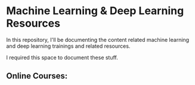 # Machine Learning & Deep Learning Resources

In this repository, I'll be documenting the content related machine learning and deep learning trainings and related resources.

I required this space to document these stuff.

## Online Courses:

